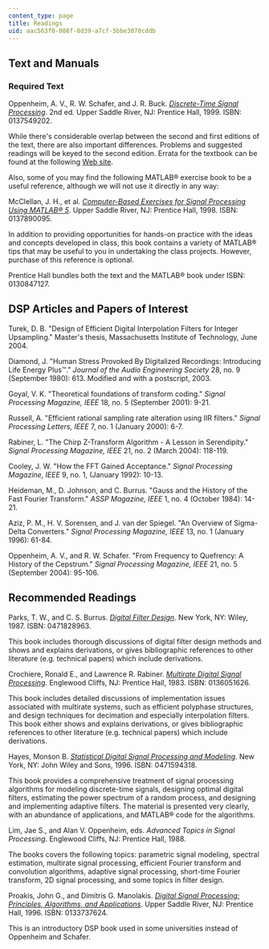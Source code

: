 ```yaml
---
content_type: page
title: Readings
uid: aac563f0-008f-8d39-a7cf-5bbe3070cddb
---
```


Text and Manuals
----------------

### Required Text

Oppenheim, A. V., R. W. Schafer, and J. R. Buck. _[Discrete-Time Signal Processing](http://www.amazon.com/gp/product/0137549202/ref=nosim/103-0248726-3839874?n=283155)_. 2nd ed. Upper Saddle River, NJ: Prentice Hall, 1999. ISBN: 0137549202.

While there's considerable overlap between the second and first editions of the text, there are also important differences. Problems and suggested readings will be keyed to the second edition. Errata for the textbook can be found at the following [Web site](http://www.engineering.uiowa.edu/~dsp/Fall08_files/ErratainOppenheim/Errata_first_printing.pdf).

Also, some of you may find the following MATLAB® exercise book to be a useful reference, although we will not use it directly in any way:

McClellan, J. H., et al. [_Computer-Based Exercises for Signal Processing Using MATLAB® 5_](http://www.amazon.com/gp/product/0137890095/ref=nosim/103-0248726-3839874?n=283155). Upper Saddle River, NJ: Prentice Hall, 1998. ISBN: 0137890095.

In addition to providing opportunities for hands-on practice with the ideas and concepts developed in class, this book contains a variety of MATLAB® tips that may be useful to you in undertaking the class projects. However, purchase of this reference is optional.

Prentice Hall bundles both the text and the MATLAB® book under ISBN: 0130847127.

DSP Articles and Papers of Interest
-----------------------------------

Turek, D. B. "Design of Efficient Digital Interpolation Filters for Integer Upsampling." Master's thesis, Massachusetts Institute of Technology, June 2004.

Diamond, J. "Human Stress Provoked By Digitalized Recordings: Introducing Life Energy Plus™." _Journal of the Audio Engineering Society_ 28, no. 9 (September 1980): 613. Modified and with a postscript, 2003.

Goyal, V. K. "Theoretical foundations of transform coding." _Signal Processing Magazine, IEEE_ 18, no. 5 (September 2001): 9-21.

Russell, A. "Efficient rational sampling rate alteration using IIR filters." _Signal Processing Letters, IEEE_ 7, no. 1 (January 2000): 6-7.

Rabiner, L. "The Chirp Z-Transform Algorithm - A Lesson in Serendipity." _Signal Processing Magazine, IEEE_ 21, no. 2 (March 2004): 118-119.

Cooley, J. W. "How the FFT Gained Acceptance." _Signal Processing Magazine, IEEE_ 9, no. 1, (January 1992): 10-13.

Heideman, M., D. Johnson, and C. Burrus. "Gauss and the History of the Fast Fourier Transform." _ASSP Magazine, IEEE_ 1, no. 4 (October 1984): 14-21.

Aziz, P. M., H. V. Sorensen, and J. van der Spiegel. "An Overview of Sigma-Delta Converters." _Signal Processing Magazine, IEEE_ 13, no. 1 (January 1996): 61-84.

Oppenheim, A. V., and R. W. Schafer. "From Frequency to Quefrency: A History of the Cepstrum." _Signal Processing Magazine, IEEE_ 21, no. 5 (September 2004): 95-106.

Recommended Readings
--------------------

Parks, T. W., and C. S. Burrus. [_Digital Filter Design_](http://www.amazon.com/gp/product/0471828963/ref=nosim/103-0248726-3839874?n=283155). New York, NY: Wiley, 1987. ISBN: 0471828963.

This book includes thorough discussions of digital filter design methods and shows and explains derivations, or gives bibliographic references to other literature (e.g. technical papers) which include derivations.

Crochiere, Ronald E., and Lawrence R. Rabiner. [_Multirate Digital Signal Processing_](http://www.amazon.com/gp/product/0136051626/ref=nosim/103-0248726-3839874?n=283155). Englewood Cliffs, NJ: Prentice Hall, 1983. ISBN: 0136051626.

This book includes detailed discussions of implementation issues associated with multirate systems, such as efficient polyphase structures, and design techniques for decimation and especially interpolation filters. This book either shows and explains derivations, or gives bibliographic references to other literature (e.g. technical papers) which include derivations.

Hayes, Monson B. [_Statistical Digital Signal Processing and Modeling_](http://www.amazon.com/gp/product/0471594318/ref=nosim/103-0248726-3839874?n=283155). New York, NY: John Wiley and Sons, 1996. ISBN: 0471594318.

This book provides a comprehensive treatment of signal processing algorithms for modeling discrete-time signals, designing optimal digital filters, estimating the power spectrum of a random process, and designing and implementing adaptive filters. The material is presented very clearly, with an abundance of applications, and MATLAB® code for the algorithms.

Lim, Jae S., and Alan V. Oppenheim, eds. _Advanced Topics in Signal Processing_. Englewood Cliffs, NJ: Prentice Hall, 1988.

The books covers the following topics: parametric signal modeling, spectral estimation, multirate signal processing, efficient Fourier transform and convolution algorithms, adaptive signal processing, short-time Fourier transform, 2D signal processing, and some topics in filter design.

Proakis, John G., and Dimitris G. Manolakis. [_Digital Signal Processing: Principles, Algorithms, and Applications_](http://www.amazon.com/gp/product/0133737624/ref=nosim/103-0248726-3839874?n=283155). Upper Saddle River, NJ: Prentice Hall, 1996. ISBN: 0133737624.

This is an introductory DSP book used in some universities instead of Oppenheim and Schafer.